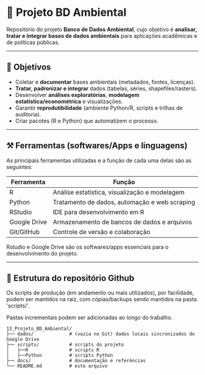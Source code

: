 # 📘 Projeto BD Ambiental

Repositório do projeto **Banco de Dados Ambiental**, cujo objetivo é **analisar, tratar e integrar bases de dados ambientais** para aplicações acadêmicas e de políticas públicas.

---

## 📌 Objetivos

* Coletar e **documentar** bases ambientais (metadados, fontes, licenças).
* **Tratar, padronizar e integrar** dados (tabelas, séries, shapefiles/rasters).
* Desenvolver **análises exploratórias**, **modelagem estatística/econométrica** e visualizações.
* Garantir **reprodutibilidade** (ambiente Python/R, scripts e trilhas de auditoria).
* Criar pacotes (R e Python) que automatizem o processo.

---

## ⚒️ Ferramentas (softwares/Apps e linguagens)

As principais ferramentas utilizadas e a função de cada uma delas são as seguintes:

| Ferramenta         | Função                                       |
|--------------------|----------------------------------------------|
| R                  | Análise estatística, visualização e modelagem|
| Python             | Tratamento de dados, automação e web scraping|
| RStudio            | IDE para desenvolvimento em R                |
| Google Drive       | Armazenamento de bancos de dados e arquivos  |
| Git/GitHub         | Controle de versão e colaboração             |

Rstudio e Google Drive são os softwares/apps essenciais para o desenvolvimento do projeto.

---

## 📂 Estrutura do repositório Github

Os scripts de produção (em andamento ou mais utilizados), por facilidade, podem ser mantidos na raiz, com cópias/backups sendo mantidos na pasta 'scripts/'.

Pastas incrementais podem ser adicionadas ao longo do trabalho.

```
13_Projeto_BD_Ambiental/
├── dados/             # (vazia no Git) dados locais sincronizados do Google Drive
├── scripts/           # scripts do projeto
│   ├──R               # scripts R
│   ├──Python          # scripts Python
├── docs/              # documentação e referências
└── README.md          # este arquivo
```
